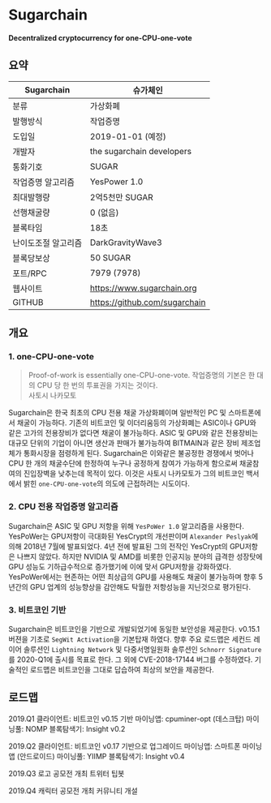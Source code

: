 # Sugarchain

#### Decentralized cryptocurrency for one-CPU-one-vote

## 요약

|Sugarchain		|	슈가체인			|
|-----------------------|---------------------------------------|
|분류 			|	가상화폐			|
|발행방식		|	작업증명			|
|도입일			|	2019-01-01 (예정)		|
|개발자			| 	the sugarchain developers	|
|통화기호		|	SUGAR				|
|작업증명 알고리즘 	|	YesPower 1.0			|
|최대발행량		|	2억5천만 SUGAR			|
|선행채굴량		|	0 (없음)			|
|블록타임		|	18초				|
|난이도조절 알고리즘	|	DarkGravityWave3		|
|블록당보상		|	50 SUGAR			|
|포트/RPC		|	7979 (7978)			|
|웹사이트		|	https://www.sugarchain.org	|
|GITHUB			|	https://github.com/sugarchain	|

## 개요

### 1. one-CPU-one-vote
> Proof-of-work is essentially one-CPU-one-vote.
> 작업증명의 기본은 한 대의 CPU 당 한 번의 투표권을 가지는 것이다.  
> 사토시 나카모토

Sugarchain은 한국 최초의 CPU 전용 채굴 가상화폐이며 일반적인 PC 및 스마트폰에서 채굴이 가능하다. 기존의 비트코인 및 이더리움등의 가상화폐는 ASIC이나 GPU와 같은 고가의 전용장비가 없다면 채굴이 불가능하다. ASIC 및 GPU와 같은 전용장비는 대규모 단위의 기업이 아니면 생산과 판매가 불가능하여 BITMAIN과 같은 장비 제조업체가 통화시장을 점령하게 된다. Sugarchain은 이와같은 불공정한 경쟁에서 벗어나 CPU 한 개의 채굴수단에 한정하여 누구나 공정하게 참여가 가능하게 함으로써 채굴참여의 진입장벽을 낮추는데 목적이 있다. 이것은 사토시 나카모토가 그의 비트코인 백서에서 밝힌 `one-CPU-one-vote`의 의도에 근접하려는 시도이다.

### 2. CPU 전용 작업증명 알고리즘

Sugarchain은 ASIC 및 GPU 저항을 위해 `YesPoWer 1.0` 알고리즘을 사용한다. YesPoWer는 GPU저항이 극대화된 YesCrypt의 개선판이며 `Alexander Peslyak`에 의해 2018년 7월에 발표되었다. 4년 전에 발표된 그의 전작인 YesCrypt의 GPU저항은 나쁘지 않았다. 하지만 NVIDIA 및 AMD를 비롯한 인공지능 분야의 급격한 성장탓에 GPU 성능도 기하급수적으로 증가했기에 이에 맞서 GPU저항을 강화하였다. YesPoWer에서는 현존하는 어떤 최상급의 GPU를 사용해도 채굴이 불가능하며 향후 5년간의 GPU 업계의 성능향상을 감안해도 탁월한 저항성능을 지닌것으로 평가된다.

### 3. 비트코인 기반

Sugarchain은 비트코인을 기반으로 개발되었기에 동일한 보안성을 제공한다. v0.15.1 버젼을 기초로 `SegWit Activation`을 기본탑재 하였다. 향후 주요 로드맵은 세컨드 레이어 솔루션인 `Lightning Network` 및 다중서명일원화 솔루션인 `Schnorr Signature`를 2020-Q1에 출시를 목표로 한다. 그 외에 CVE-2018-17144 버그를 수정하였다. 기술적인 로드맵은 비트코인을 그대로 답습하여 최상의 보안을 제공한다.

## 로드맵

2019.Q1
클라이언트: 비트코인 v0.15 기반
마이닝앱: cpuminer-opt (데스크탑)
마이닝풀: NOMP
블록탐색기: Insight v0.2

2019.Q2
클라이언트: 비트코인 v0.17 기반으로 업그레이드
마이닝앱: 스마트폰 마이닝앱 (안드로이드)
마이닝풀: YIIMP
블록탐색기: Insight v0.4

2019.Q3
로고 공모전 개최
트위터 팁봇

2019.Q4
캐릭터 공모전 개최
커뮤니티 개설























